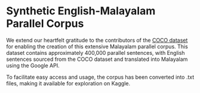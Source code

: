 # Synthetic English-Malayalam Parallel Corpus
We extend our heartfelt gratitude to the contributors of the [COCO dataset](https://github.com/narVidhai/COCO-English-Malayalam-Synthetic-Parallel-Corpus/releases) for enabling the creation of this extensive Malayalam parallel corpus. This dataset contains approximately 400,000 parallel sentences, with English sentences sourced from the COCO dataset and translated into Malayalam using the Google API.

To facilitate easy access and usage, the corpus has been converted into .txt files, making it available for exploration on Kaggle.
